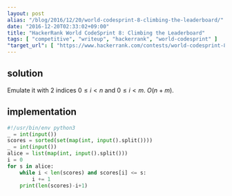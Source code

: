 ```yaml
---
layout: post
alias: "/blog/2016/12/20/world-codesprint-8-climbing-the-leaderboard/"
date: "2016-12-20T02:33:02+09:00"
title: "HackerRank World CodeSprint 8: Climbing the Leaderboard"
tags: [ "competitive", "writeup", "hackerrank", "world-codesprint" ]
"target_url": [ "https://www.hackerrank.com/contests/world-codesprint-8/challenges/climbing-the-leaderboard" ]
---
```


## solution

Emulate it with $2$ indices $0 \le i \lt n$ and $0 \le i \lt m$. $O(n + m)$.

## implementation

``` python
#!/usr/bin/env python3
_ = int(input())
scores = sorted(set(map(int, input().split())))
_ = int(input())
alice = list(map(int, input().split()))
i = 0
for s in alice:
    while i < len(scores) and scores[i] <= s:
        i += 1
    print(len(scores)-i+1)
```
